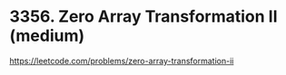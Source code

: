 # 3356. Zero Array Transformation II (medium)

https://leetcode.com/problems/zero-array-transformation-ii
